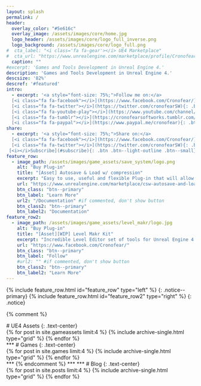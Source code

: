 ```yaml
---
layout: splash
permalink: /
header:
  overlay_color: "#5e616c"
  overlay_image: /assets/images/core/home.jpg
  logo_header: /assets/images/core/logo_full_inverse.png
  logo_background: /assets/images/core/logo_full.png
#  cta_label: "<i class='fa fa-gear'></i> UE4 Marketplace"
#  cta_url: "https://www.unrealengine.com/marketplace/profile/Cronofear%20Softworks"
  caption: ""
#excerpt: 'Games and Tools Development in Unreal Engine 4.'
description: 'Games and Tools Development in Unreal Engine 4.'
descsize: '82%'
descref: '#featured'
intro:
  - excerpt: '<a style="font-size: 75%;">Follow me on:</a>
  [<i class="fa fa-facebook"></i>](https://www.facebook.com/Cronofear/){: .btn .btn--light-outline .btn--small}
  [<i class="fa fa-twitter"></i>](https://twitter.com/cronofearSW){: .btn .btn--light-outline .btn--small}
  [<i class="fa fa-youtube-play"></i>](https://www.youtube.com/channel/UCTE-TAOV8uGyX5ITofi93Ew){: .btn .btn--light-outline .btn--small}
  [<i class="fa fa-tumblr"></i>](https://cronofearsoftworks.tumblr.com/){: .btn .btn--light-outline .btn--small} 
  [<i class="fa fa-paypal"></i>](https://www.paypal.me/cronofear){: .btn .btn--light-outline .btn--small}'
share:
  - excerpt: '<a style="font-size: 75%;">Share on:</a>
  [<i class="fa fa-facebook"></i>](https://www.facebook.com/Cronofear/){: .btn .btn--light-outline .btn--small}
  [<i class="fa fa-twitter"></i>](https://twitter.com/cronofearSW){: .btn .btn--light-outline .btn--small}
 [<i></i>Subscribe](#subscribe){: .btn .btn--light-outline .btn--small}'
feature_row:
  - image_path: /assets/images/game_assets/save_system/logo.png                           #FEATURED IMAGE 1 500x280
    alt: "Buy Plug-in"
    title: "[Asset] Autosave & Load w/ compression"
    excerpt: "Easy to use, useful and flexible Plug-in that will allow you to implement a Save and Load system in your games. In a breeze!"
    url: "https://www.unrealengine.com/marketplace/csw-autosave-and-load-system-w-compression"
    btn_class: "btn--primary"
    btn_label: "Learn More"
    url2: "/Documentation" #if commented, don't show button
    btn_class2: "btn--primary"
    btn_label2: "Documentation" 
feature_row2:
  - image_path: /assets/images/game_assets/level_makr/logo.jpg                            #FEATURED IMAGE 2 500x280
    alt: "Buy Plug-in"
    title: "[Asset][WIP] Level Makr Kit"
    excerpt: "Incredible Level Editor set of tools for Unreal Engine 4. Craft your games and give your players the ability to create and share their own levels!"
    url: "https://www.facebook.com/Cronofear/"
    btn_class: "btn--primary"
    btn_label: "Follow"
    #url2: "" #if commented, don't show button
    btn_class2: "btn--primary"
    btn_label2: "Learn More" 
---
```


<a id="featured">
<!-- Featuring -->
{% include feature_row.html id="feature_row" type="left" %}
{: .notice--primary}
{% include feature_row.html id="feature_row2" type="right" %}
{: .notice}

{% comment %}
<!-- Listing Assets -->
<a id="gameassets">
# <i class="fa fa-plug"></i> UE4 Assets
{: .text-center}
<div class="grid__wrapper" style="height:auto; overflow:auto">
  {% for post in site.gameassets limit:4 %}
    {% include archive-single.html type="grid" %}
  {% endfor %}
</div>
***

<!-- Listing Games -->
<a id="games">
# <i class="fa fa-gamepad"></i> Games
{: .text-center}
<div class="grid__wrapper" style="height:auto; overflow:auto">
  {% for post in site.games limit:4 %}
    {% include archive-single.html type="grid" %}
  {% endfor %}
</div>
***
{% endcomment %}
***
***
<!-- Listing Blog -->
<a id="blog">
# <i class="fa fa-coffee"></i> Blog
{: .text-center}
<div class="grid__wrapper" style="height:auto; overflow:auto">
  {% for post in site.posts limit:4 %}
    {% include archive-single.html type="grid" %}
  {% endfor %}
</div>
